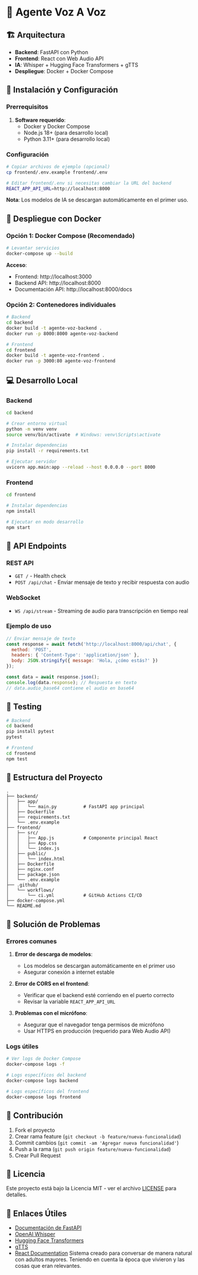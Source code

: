 # 🎤 Agente Voz A Voz


## 🏗️ Arquitectura

- **Backend**: FastAPI con Python
- **Frontend**: React con Web Audio API
- **IA**: Whisper + Hugging Face Transformers + gTTS
- **Despliegue**: Docker + Docker Compose

## 🚀 Instalación y Configuración

### Prerrequisitos

1. **Software requerido**:
   - Docker y Docker Compose
   - Node.js 18+ (para desarrollo local)
   - Python 3.11+ (para desarrollo local)

### Configuración

```bash
# Copiar archivos de ejemplo (opcional)
cp frontend/.env.example frontend/.env

# Editar frontend/.env si necesitas cambiar la URL del backend
REACT_APP_API_URL=http://localhost:8000
```

**Nota**: Los modelos de IA se descargan automáticamente en el primer uso.

## 🐳 Despliegue con Docker

### Opción 1: Docker Compose (Recomendado)

```bash
# Levantar servicios
docker-compose up --build
```

**Acceso**:
- Frontend: http://localhost:3000
- Backend API: http://localhost:8000
- Documentación API: http://localhost:8000/docs

### Opción 2: Contenedores individuales

```bash
# Backend
cd backend
docker build -t agente-voz-backend .
docker run -p 8000:8000 agente-voz-backend

# Frontend
cd frontend
docker build -t agente-voz-frontend .
docker run -p 3000:80 agente-voz-frontend
```

## 💻 Desarrollo Local

### Backend

```bash
cd backend

# Crear entorno virtual
python -m venv venv
source venv/bin/activate  # Windows: venv\Scripts\activate

# Instalar dependencias
pip install -r requirements.txt

# Ejecutar servidor
uvicorn app.main:app --reload --host 0.0.0.0 --port 8000
```

### Frontend

```bash
cd frontend

# Instalar dependencias
npm install

# Ejecutar en modo desarrollo
npm start
```

## 📡 API Endpoints

### REST API

- `GET /` - Health check
- `POST /api/chat` - Enviar mensaje de texto y recibir respuesta con audio

### WebSocket

- `WS /api/stream` - Streaming de audio para transcripción en tiempo real

### Ejemplo de uso

```javascript
// Enviar mensaje de texto
const response = await fetch('http://localhost:8000/api/chat', {
  method: 'POST',
  headers: { 'Content-Type': 'application/json' },
  body: JSON.stringify({ message: 'Hola, ¿cómo estás?' })
});

const data = await response.json();
console.log(data.response); // Respuesta en texto
// data.audio_base64 contiene el audio en base64
```

## 🧪 Testing

```bash
# Backend
cd backend
pip install pytest
pytest

# Frontend
cd frontend
npm test
```

## 🔧 Estructura del Proyecto

```
.
├── backend/
│   ├── app/
│   │   └── main.py          # FastAPI app principal
│   ├── Dockerfile
│   ├── requirements.txt
│   └── .env.example
├── frontend/
│   ├── src/
│   │   ├── App.js           # Componente principal React
│   │   ├── App.css
│   │   └── index.js
│   ├── public/
│   │   └── index.html
│   ├── Dockerfile
│   ├── nginx.conf
│   ├── package.json
│   └── .env.example
├── .github/
│   └── workflows/
│       └── ci.yml           # GitHub Actions CI/CD
├── docker-compose.yml
└── README.md
```

## 🚨 Solución de Problemas

### Errores comunes

1. **Error de descarga de modelos**:
   - Los modelos se descargan automáticamente en el primer uso
   - Asegurar conexión a internet estable

2. **Error de CORS en el frontend**:
   - Verificar que el backend esté corriendo en el puerto correcto
   - Revisar la variable `REACT_APP_API_URL`

3. **Problemas con el micrófono**:
   - Asegurar que el navegador tenga permisos de micrófono
   - Usar HTTPS en producción (requerido para Web Audio API)

### Logs útiles

```bash
# Ver logs de Docker Compose
docker-compose logs -f

# Logs específicos del backend
docker-compose logs backend

# Logs específicos del frontend
docker-compose logs frontend
```

## 🤝 Contribución

1. Fork el proyecto
2. Crear rama feature (`git checkout -b feature/nueva-funcionalidad`)
3. Commit cambios (`git commit -am 'Agregar nueva funcionalidad'`)
4. Push a la rama (`git push origin feature/nueva-funcionalidad`)
5. Crear Pull Request

## 📄 Licencia

Este proyecto está bajo la Licencia MIT - ver el archivo [LICENSE](LICENSE) para detalles.

## 🔗 Enlaces Útiles

- [Documentación de FastAPI](https://fastapi.tiangolo.com/)
- [OpenAI Whisper](https://github.com/openai/whisper)
- [Hugging Face Transformers](https://huggingface.co/transformers/)
- [gTTS](https://github.com/pndurette/gTTS)
- [React Documentation](https://reactjs.org/docs/getting-started.html)
Sistema creado para conversar de manera natural con adultos mayores. Teniendo en cuenta la época que vivieron y las cosas que eran relevantes.
